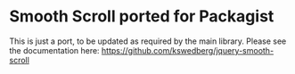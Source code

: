 # Smooth Scroll ported for Packagist
This is just a port, to be updated as required by the main library. Please see the documentation here:
https://github.com/kswedberg/jquery-smooth-scroll
